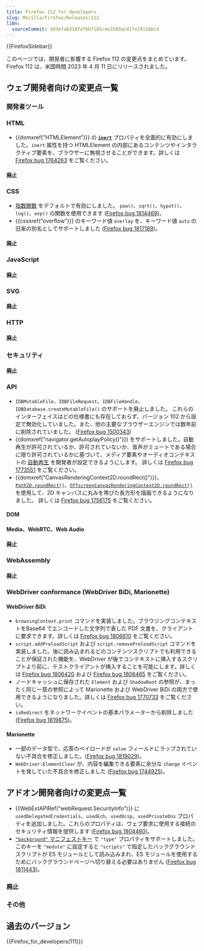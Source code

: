 ```yaml
---
title: Firefox 112 for developers
slug: Mozilla/Firefox/Releases/112
l10n:
  sourceCommit: dd3efa6318fafbbf185c4e3589acd1fe29116bcd
---
```


{{FirefoxSidebar}}

このページでは、開発者に影響する Firefox 112 の変更点をまとめています。Firefox 112 は、米国時間 2023 年 4 月 11 日にリリースされました。

## ウェブ開発者向けの変更点一覧

### 開発者ツール

### HTML

- {{domxref("HTMLElement")}} の [**`inert`**](/ja/docs/Web/HTML/Global_attributes/inert) プロパティを全面的に有効にしました。`inert` 属性を持つ HTMLElement の内部にあるコンテンツやインタラクティブ要素を、ブラウザーに無視させることができます。詳しくは [Firefox bug 1764263](https://bugzil.la/1764263) をご覧ください。

#### 廃止

### CSS

- [指数関数](/ja/docs/Web/CSS/CSS_Functions#exponential_functions) をデフォルトで有効にしました。
  `pow()`、`sqrt()`、`hypot()`、`log()`、`exp()` の関数を使用できます ([Firefox bug 1814469](https://bugzil.la/1814469))。
- {{cssxref("overflow")}} のキーワード値 `overlay` を、キーワード値 `auto` の旧来の別名としてサポートしました ([Firefox bug 1817189](https://bugzil.la/1817189))。

#### 廃止

### JavaScript

#### 廃止

### SVG

#### 廃止

### HTTP

#### 廃止

### セキュリティ

#### 廃止

### API

- `IDBMutableFile`、`IDBFileRequest`、`IDBFileHandle`、`IDBDatabase.createMutableFile()` のサポートを廃止しました。
  これらのインターフェイスはどの仕様書にも存在しておらず、バージョン 102 から設定で無効化していました。また、他の主要なブラウザーエンジンでは数年前に削除されていました。
  ([Firefox bug 1500343](https://bugzil.la/1500343))
- {{domxref("navigator.getAutoplayPolicy()")}} をサポートしました。自動再生が許可されているか、許可されていないか、音声がミュートである場合に限り許可されているかに基づいて、メディア要素やオーディオコンテキストの [自動再生](/ja/docs/Web/Media/Autoplay_guide) を開発者が設定できるようにします。
  詳しくは [Firefox bug 1773551](https://bugzil.la/1773551) をご覧ください。
- {{domxref("CanvasRenderingContext2D.roundRect()")}}、[`Path2D.roundRect()`](/ja/docs/Web/API/Path2D#path2d.roundrect)、[`OffscreenCanvasRenderingContext2D.roundRect()`](/ja/docs/Web/API/OffscreenCanvasRenderingContext2D#canvasrenderingcontext2d.roundrect) を使用して、2D キャンバスに丸みを帯びた長方形を描画できるようになりました。
  詳しくは [Firefox bug 1756175](https://bugzil.la/1756175) をご覧ください。

#### DOM

#### Media、WebRTC、Web Audio

#### 廃止

### WebAssembly

#### 廃止

### WebDriver conformance (WebDriver BiDi, Marionette)

#### WebDriver BiDi

- `browsingContext.print` コマンドを実装しました。ブラウジングコンテキストをBase64 でエンコードした文字列で表した PDF 文書を、クライアントに要求できます。詳しくは [Firefox bug 1806810](https://bugzil.la/1806810) をご覧ください。
- `script.addPreloadScript` および `script.removePreloadScript` コマンドを実装しました。後に読み込まれるどのコンテンツスクリプトでも利用できることが保証された機能を、WebDriver が後でコンテキストに挿入するスクリプトより前に、テストクライアントが挿入することを可能にします。詳しくは [Firefox bug 1806420](https://bugzil.la/1806420) および [Firefox bug 1806465](https://bugzil.la/1806465) をご覧ください。
- ノードキャッシュに保存された `Element` および `ShadowRoot` の参照が、まったく同じ一意の参照によって Marionette および WebDriver BiDi の両方で使用できるようになりました。詳しくは [Firefox bug 1770733](https://bugzil.la/1770733) をご覧ください。
- `isRedirect` をネットワークイベントの基本パラメーターから削除しました ([Firefox bug 1819875](https://bugzil.la/1819875))。

#### Marionette

- 一部のデータ型で、応答のペイロードが `value` フィールドにラップされていない不具合を修正しました。([Firefox bug 1819029](https://bugzil.la/1819029))。
- `WebDriver:ElementClear` が、内容を編集できる要素に余分な `change` イベントを発していた不具合を修正しました ([Firefox bug 1744925](https://bugzil.la/1744925))。

## アドオン開発者向けの変更点一覧

- {{WebExtAPIRef("webRequest.SecurityInfo")}} に `usedDelegatedCredentials`、`usedEch`、`usedOcsp`、`usedPrivateDns` プロパティを追加しました。これらのプロパティは、ウェブ要求に使用する接続のセキュリティ情報を提供します ([Firefox bug 1804460](https://bugzil.la/1804460))。
- [`"background"` マニフェストキー](/ja/docs/Mozilla/Add-ons/WebExtensions/manifest.json/background) で `"type"` プロパティをサポートしました。このキーを `"module"` に設定すると `"scripts"` で指定したバックグラウンドスクリプトが ES モジュールとして読み込みまれ、ES モジュールを使用するためにバックグラウンドページへ切り替える必要はありません ([Firefox bug 1811443](https://bugzil.la/1811443))。

### 廃止

### その他

## 過去のバージョン

{{Firefox_for_developers(111)}}
